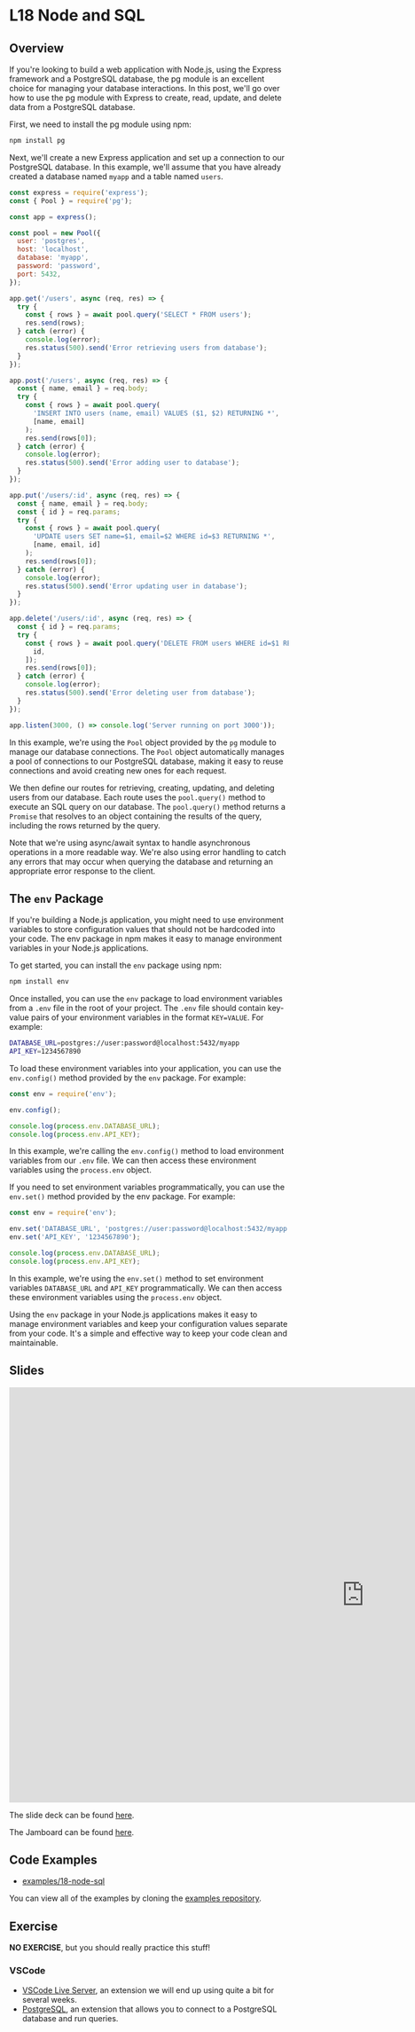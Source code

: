 # L18 Node and SQL

## Overview

If you're looking to build a web application with Node.js, using the Express framework and a PostgreSQL database, the pg module is an excellent choice for managing your database interactions. In this post, we'll go over how to use the pg module with Express to create, read, update, and delete data from a PostgreSQL database.

First, we need to install the pg module using npm:

```bash
npm install pg
```

Next, we'll create a new Express application and set up a connection to our PostgreSQL database. In this example, we'll assume that you have already created a database named `myapp` and a table named `users`.

```javascript
const express = require('express');
const { Pool } = require('pg');

const app = express();

const pool = new Pool({
  user: 'postgres',
  host: 'localhost',
  database: 'myapp',
  password: 'password',
  port: 5432,
});

app.get('/users', async (req, res) => {
  try {
    const { rows } = await pool.query('SELECT * FROM users');
    res.send(rows);
  } catch (error) {
    console.log(error);
    res.status(500).send('Error retrieving users from database');
  }
});

app.post('/users', async (req, res) => {
  const { name, email } = req.body;
  try {
    const { rows } = await pool.query(
      'INSERT INTO users (name, email) VALUES ($1, $2) RETURNING *',
      [name, email]
    );
    res.send(rows[0]);
  } catch (error) {
    console.log(error);
    res.status(500).send('Error adding user to database');
  }
});

app.put('/users/:id', async (req, res) => {
  const { name, email } = req.body;
  const { id } = req.params;
  try {
    const { rows } = await pool.query(
      'UPDATE users SET name=$1, email=$2 WHERE id=$3 RETURNING *',
      [name, email, id]
    );
    res.send(rows[0]);
  } catch (error) {
    console.log(error);
    res.status(500).send('Error updating user in database');
  }
});

app.delete('/users/:id', async (req, res) => {
  const { id } = req.params;
  try {
    const { rows } = await pool.query('DELETE FROM users WHERE id=$1 RETURNING *', [
      id,
    ]);
    res.send(rows[0]);
  } catch (error) {
    console.log(error);
    res.status(500).send('Error deleting user from database');
  }
});

app.listen(3000, () => console.log('Server running on port 3000'));
```

In this example, we're using the `Pool` object provided by the `pg` module to manage our database connections. The `Pool` object automatically manages a pool of connections to our PostgreSQL database, making it easy to reuse connections and avoid creating new ones for each request.

We then define our routes for retrieving, creating, updating, and deleting users from our database. Each route uses the `pool.query()` method to execute an SQL query on our database. The `pool.query()` method returns a `Promise` that resolves to an object containing the results of the query, including the rows returned by the query.

Note that we're using async/await syntax to handle asynchronous operations in a more readable way. We're also using error handling to catch any errors that may occur when querying the database and returning an appropriate error response to the client.

## The `env` Package

If you're building a Node.js application, you might need to use environment variables to store configuration values that should not be hardcoded into your code. The env package in npm makes it easy to manage environment variables in your Node.js applications.

To get started, you can install the `env` package using npm:

```bash
npm install env
```

Once installed, you can use the `env` package to load environment variables from a `.env` file in the root of your project. The `.env` file should contain key-value pairs of your environment variables in the format `KEY=VALUE`. For example:

```bash
DATABASE_URL=postgres://user:password@localhost:5432/myapp
API_KEY=1234567890
```

To load these environment variables into your application, you can use the `env.config()` method provided by the `env` package. For example:

```javascript
const env = require('env');

env.config();

console.log(process.env.DATABASE_URL);
console.log(process.env.API_KEY);
```

In this example, we're calling the `env.config()` method to load environment variables from our `.env` file. We can then access these environment variables using the `process.env` object.

If you need to set environment variables programmatically, you can use the `env.set()` method provided by the env package. For example:

```javascript
const env = require('env');

env.set('DATABASE_URL', 'postgres://user:password@localhost:5432/myapp');
env.set('API_KEY', '1234567890');

console.log(process.env.DATABASE_URL);
console.log(process.env.API_KEY);
```

In this example, we're using the `env.set()` method to set environment variables `DATABASE_URL` and `API_KEY` programmatically. We can then access these environment variables using the `process.env` object.

Using the `env` package in your Node.js applications makes it easy to manage environment variables and keep your configuration values separate from your code. It's a simple and effective way to keep your code clean and maintainable.

## Slides

<iframe src="https://docs.google.com/presentation/d/e/2PACX-1vSyFiSVG3-PmRtmnbw9P5ZDFknNDxGgoLxpEtC0_AL46fCU23sZNbV-hZlctdo87ZoHmdehzhIYQ1DO/embed?start=false&loop=false&delayms=3000" frameborder="0" width="1280" height="749" allowfullscreen="true" mozallowfullscreen="true" webkitallowfullscreen="true"></iframe>

The slide deck can be found [here](https://docs.google.com/presentation/d/15X2qp1-ld1YTNaUmdARqOycOhjNju2TdtCOu5AfAQ2I/edit?usp=sharing).

The Jamboard can be found [here](https://jamboard.google.com/d/1VAzX3N0mxiZ7ICyrouMqAB7o9M35MECcEmCMlrWXsr8/edit?usp=share_link).

## Code Examples

- [examples/18-node-sql](https://github.com/umass-cs-326/examples/tree/main/17-acid-and-sql)

You can view all of the examples by cloning the [examples repository](https://github.com/umass-cs-326/examples).

## Exercise

**NO EXERCISE**, but you should really practice this stuff!

### VSCode

- [VSCode Live Server](https://marketplace.visualstudio.com/items?itemName=ritwickdey.LiveServer), an extension we will end up using quite a bit for several weeks.
- [PostgreSQL](https://marketplace.visualstudio.com/items?itemName=ckolkman.vscode-postgres), an extension that allows you to connect to a PostgreSQL database and run queries.

